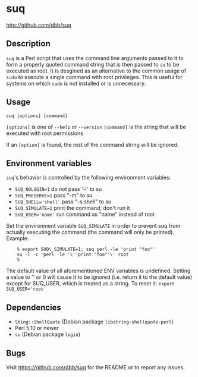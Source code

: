 # suq 

<http://github.com/dbb/suq>

## Description
`suq` is a Perl script that uses the command line arguments passed to it to
form a properly quoted command string that is then passed to `su` to be
executed as root. It is desgined as an alternative to the common usage of
`sudo` to execute a single command with root privileges. This is useful for
systems on which `sudo` is not installed or is unnecessary.


## Usage
`suq [options] [command]`

`[options]` is one of `--help` or `--version`
`[command]` is the string that will be executed with root permissions

If an `[option]` is found, the rest of the command string will be ignored.

## Environment variables
`suq`'s behavior is controlled by the following environment variables:
- `SUQ_NOLOGIN=1`           do *not* pass '-l' to su
- `SUQ_PRESERVE=1`          pass "-m" to su
- `SUQ_SHELL='shell'`       pass "-s shell" to su
- `SUQ_SIMULATE=1`          print the command; don't run it
- `SUQ_USER='name'`         run command as "name" instead of root

Set the environment variable `SUQ_SIMULATE` in order to prevent suq from
actually executing the command (the command will only be printed).
Example:
```
    % export SUQ\_SIMULATE=1; suq perl -le 'print "foo"'
    su -l -c 'perl -le '\''print "foo"'\' root
    % 
```
The default value of all aforementioned ENV variables is undefined. Setting a
value to '' or 0 will cause it to be ignored (i.e. return it to the default
value) except for SUQ_USER, which is treated as a string. To reset it:
`export SUQ_USER='root'`


## Dependencies
- `Sting::ShellQuote` (Debian package `libstring-shellquote-perl`)
- Perl 5.10 or newer
- `su` (Debian package `login`)

## Bugs
Visit https://github.com/dbb/suq for the README or to report any issues.

